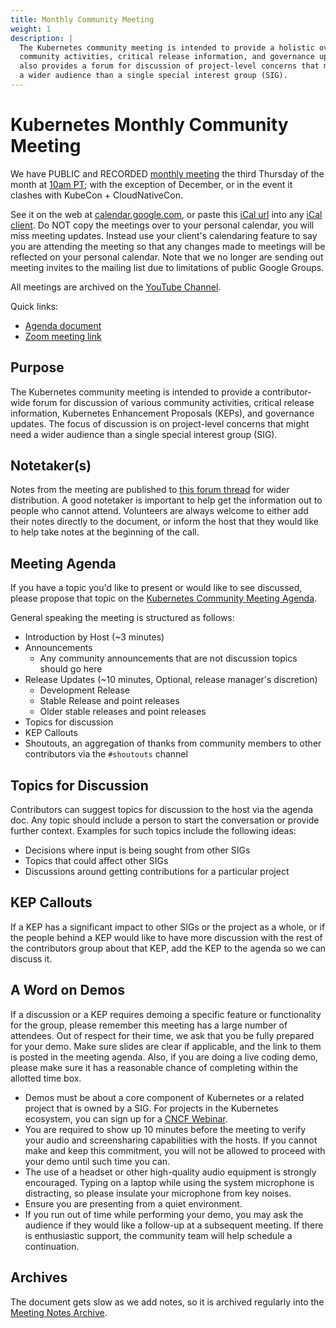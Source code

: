 ```yaml
---
title: Monthly Community Meeting
weight: 1
description: |
  The Kubernetes community meeting is intended to provide a holistic overview of
  community activities, critical release information, and governance updates. It
  also provides a forum for discussion of project-level concerns that might need
  a wider audience than a single special interest group (SIG).
---
```


# Kubernetes Monthly Community Meeting

We have PUBLIC and RECORDED [monthly meeting][community-meeting] the third
Thursday of the month at [10am PT]; with the exception of December, or in the
event it clashes with KubeCon + CloudNativeCon.
 
See it on the web at [calendar.google.com], or paste this [iCal url] into any
[iCal client]. Do NOT copy the meetings over to your personal calendar, you will
miss meeting updates. Instead use your client's calendaring feature to say you
are attending the meeting so that any changes made to meetings will be reflected
on your personal calendar. Note that we no longer are sending out meeting invites
to the mailing list due to limitations of public Google Groups.

All meetings are archived on the [YouTube Channel].

Quick links:

- [Agenda document][agenda]
- [Zoom meeting link][community-meeting]


## Purpose

The Kubernetes community meeting is intended to provide a contributor-wide forum
for discussion of various community activities, critical release information, 
Kubernetes Enhancement Proposals (KEPs), and governance updates. The focus of
discussion is on project-level concerns that might need a wider audience than a
single special interest group (SIG).


## Notetaker(s)

Notes from the meeting are published to [this forum thread] for wider distribution.
A good notetaker is important to help get the information out to people who
cannot attend. Volunteers are always welcome to either add their notes directly
to the document, or inform the host that they would like to help take notes at
the beginning of the call.


## Meeting Agenda

If you have a topic you'd like to present or would like to see discussed,
please propose that topic on the [Kubernetes Community Meeting Agenda][agenda].

General speaking the meeting is structured as follows:

- Introduction by Host (~3 minutes)
- Announcements
  - Any community announcements that are not discussion topics should go here
- Release Updates (~10 minutes, Optional, release manager's discretion)
  - Development Release
  - Stable Release and point releases
  - Older stable releases and point releases
- Topics for discussion
- KEP Callouts
- Shoutouts, an aggregation of thanks from community members to other
  contributors via the `#shoutouts` channel 

## Topics for Discussion

Contributors can suggest topics for discussion to the host via the agenda doc.
Any topic should include a person to start the conversation or provide further
context. Examples for such topics include the following ideas:

- Decisions where input is being sought from other SIGs
- Topics that could affect other SIGs
- Discussions around getting contributions for a particular project

## KEP Callouts

If a KEP has a significant impact to other SIGs or the project as a whole, or
if the people behind a KEP would like to have more discussion with the rest of
the contributors group about that KEP, add the KEP to the agenda so we can
discuss it.

## A Word on Demos

If a discussion or a KEP requires demoing a specific feature or functionality
for the group, please remember this meeting has a large number of attendees.
Out of respect for their time, we ask that you be fully prepared for your demo.
Make sure slides are clear if applicable, and the link to them is posted in the
meeting agenda. Also, if you are doing a live coding demo, please make sure it
has a reasonable chance of completing within the allotted time box.

- Demos must be about a core component of Kubernetes or a related project that
  is owned by a SIG. For projects in the Kubernetes ecosystem, you can sign up
  for a [CNCF Webinar].
- You are required to show up 10 minutes before the meeting to verify your audio
  and screensharing capabilities with the hosts. If you cannot make and keep this
  commitment, you will not be allowed to proceed with your demo until such time
  you can.
- The use of a headset or other high-quality audio equipment is strongly
  encouraged. Typing on a laptop while using the system microphone is distracting,
  so please insulate your microphone from key noises.
- Ensure you are presenting from a quiet environment.
- If you run out of time while performing your demo, you may ask the audience
  if they would like a follow-up at a subsequent meeting. If there is
  enthusiastic support, the community team will help schedule a continuation.


## Archives

The document gets slow as we add notes, so it is archived regularly into the
[Meeting Notes Archive].


[community-meeting]: https://zoom.us/j/91768411674?pwd=MVpqL0ZHbGFYMnpXVXpybTBvalFRQT09
[10am PT]: http://www.thetimezoneconverter.com/?t=10:00&tz=PT%20%28Pacific%20Time%29
[calendar.google.com]: https://calendar.google.com/calendar/embed?src=calendar%40kubernetes.io
[iCal url]: https://calendar.google.com/calendar/ical/calendar%40kubernetes.io/public/basic.ics
[iCal client]: https://en.wikipedia.org/wiki/ICalendar
[YouTube Channel]: https://www.youtube.com/playlist?list=PL69nYSiGNLP1pkHsbPjzAewvMgGUpkCnJ
[agenda]: http://bit.ly/k8scommunity
[this forum thread]: https://discuss.kubernetes.io/t/kubernetes-weekly-community-meeting-notes/35/53
[devstats graphs]: https://k8s.devstats.cncf.io/
[CNCF Webinar]: https://www.cncf.io/webinars/
[schedule]: https://docs.google.com/spreadsheets/d/1adztrJ05mQ_cjatYSnvyiy85KjuI6-GuXsRsP-T2R3k
[pregenerated slide template]: https://docs.google.com/presentation/d/1-nTvKCiqu9UvFYUeM6p6RIqHS5-H-u3_x-V4xj_eIWo/edit#slide=id.g401c104a3c_0_0
[Meeting Notes Archive]: https://git.kubernetes.io/community/communication/meeting-notes-archive

